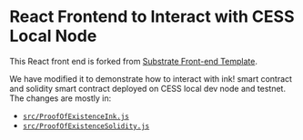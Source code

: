 # React Frontend to Interact with CESS Local Node

This React front end is forked from [Substrate Front-end Template](https://github.com/substrate-developer-hub/substrate-front-end-template).

We have modified it to demonstrate how to interact with ink! smart contract and solidity smart contract deployed on CESS local dev node and testnet. The changes are mostly in:

- [`src/ProofOfExistenceInk.js`](./src/ProofOfExistenceInk.js)
- [`src/ProofOfExistenceSolidity.js`](./src/ProofOfExistenceSolidity.js)
